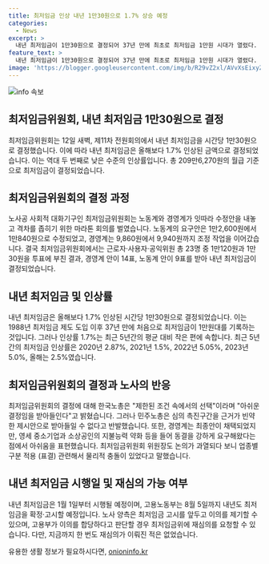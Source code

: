 ```yaml
---
title: 최저임금 인상 내년 1만30원으로 1.7% 상승 예정
categories:
  - News
excerpt: >
  내년 최저임금이 1만30원으로 결정되어 37년 만에 최초로 최저임금 1만원 시대가 열렸다. 노사 대화기구인 최저임금위원회의 심의를 통해 결정되었으며, 역대 두 번째로 작은 1.7%의 인상률에도 노동계와 경영계 간의 이견을 거쳐 결정되었다. 노동계는 1만120원을 주장했고, 경영계는 1만30원을 제안하여 최종안이 1만30원으로 확정되었다. 이로써 1만원대 최저임금이 37년 만에 결정되었으며, 최근 5년간의 인상률은 1.7%로 역대 두 번째로 작다.
feature_text: >
  내년 최저임금이 1만30원으로 결정되어 37년 만에 최초로 최저임금 1만원 시대가 열렸다. 노사 대화기구인 최저임금위원회의 심의를 통해 결정되었으며, 역대 두 번째로 작은 1.7%의 인상률에도 노동계와 경영계 간의 이견을 거쳐 결정되었다. 노동계는 1만120원을 주장했고, 경영계는 1만30원을 제안하여 최종안이 1만30원으로 확정되었다. 이로써 1만원대 최저임금이 37년 만에 결정되었으며, 최근 5년간의 인상률은 1.7%로 역대 두 번째로 작다.
image: 'https://blogger.googleusercontent.com/img/b/R29vZ2xl/AVvXsEixyZcFfHzMRdzZMjFBmAUKJYCLCGyLL1o632UiGVXcaFdKo_bkvkuCioo0uUKlGfBVcT3P84aROyZIXSBEx3Aw5nCQ3pTgDom1WDC4m8eifvWiAmWEEVb4x6G_l8C0QH225ldMjyaFvpxGEBGNO37VmDTDMHGhJPq73UglMfDca1-0aw/s1600/blogspot.png'
---
```


<p><img src="https://blogger.googleusercontent.com/img/b/R29vZ2xl/AVvXsEixyZcFfHzMRdzZMjFBmAUKJYCLCGyLL1o632UiGVXcaFdKo_bkvkuCioo0uUKlGfBVcT3P84aROyZIXSBEx3Aw5nCQ3pTgDom1WDC4m8eifvWiAmWEEVb4x6G_l8C0QH225ldMjyaFvpxGEBGNO37VmDTDMHGhJPq73UglMfDca1-0aw/s1600/blogspot.png" alt="info 속보" /></p>

<h2 data-ke-size="size26">최저임금위원회, 내년 최저임금 1만30원으로 결정</h2>

<p data-ke-size="size16">최저임금위원회는 12일 새벽, 제11차 전원회의에서 내년 최저임금을 시간당 1만30원으로 결정했습니다. 이에 따라 내년 최저임금은 올해보다 1.7% 인상된 금액으로 결정되었습니다. 이는 역대 두 번째로 낮은 수준의 인상률입니다. 총 209만6,270원의 월급 기준으로 최저임금이 결정되었습니다.</p>

<h2 data-ke-size="size26">최저임금위원회의 결정 과정</h2>

<p data-ke-size="size16">노사공 사회적 대화기구인 최저임금위원회는 노동계와 경영계가 잇따라 수정안을 내놓고 격차를 좁히기 위한 마라톤 회의를 벌였습니다. 노동계의 요구안은 1만2,600원에서 1만840원으로 수정되었고, 경영계는 9,860원에서 9,940원까지 조정 작업을 이어갔습니다. 결국 최저임금위원회에서는 근로자·사용자·공익위원 총 23명 중 1만120원과 1만30원을 투표에 부친 결과, 경영계 안이 14표, 노동계 안이 9표를 받아 내년 최저임금이 결정되었습니다.</p>

<h2 data-ke-size="size26">내년 최저임금 및 인상률</h2>

<p data-ke-size="size16">내년 최저임금은 올해보다 1.7% 인상된 시간당 1만30원으로 결정되었습니다. 이는 1988년 최저임금 제도 도입 이후 37년 만에 처음으로 최저임금이 1만원대를 기록하는 것입니다. 그러나 인상률 1.7%는 최근 5년간의 평균 대비 작은 편에 속합니다. 최근 5년간의 최저임금 인상률은 2020년 2.87%, 2021년 1.5%, 2022년 5.05%, 2023년 5.0%, 올해는 2.5%였습니다.</p>

<h2 data-ke-size="size26">최저임금위원회의 결정과 노사의 반응</h2>

<p data-ke-size="size16">최저임금위원회의 결정에 대해 한국노총은 "제한된 조건 속에서의 선택"이라며 "아쉬운 결정임을 받아들인다"고 밝혔습니다. 그러나 민주노총은 심의 촉진구간을 근거가 빈약한 제시안으로 받아들일 수 없다고 반발했습니다. 또한, 경영계는 최종안이 채택되었지만, 영세 중소기업과 소상공인의 지불능력 약화 등을 들어 동결을 강하게 요구해왔다는 점에서 아쉬움을 표현했습니다. 최저임금위원회 위원장도 논의가 과열되다 보니 업종별 구분 적용 (표결) 관련해서 물리적 충돌이 있었다고 말했습니다.</p>

<h2 data-ke-size="size26">내년 최저임금 시행일 및 재심의 가능 여부</h2>

<p data-ke-size="size16">내년 최저임금은 1월 1일부터 시행될 예정이며, 고용노동부는 8월 5일까지 내년도 최저임금을 확정·고시할 예정입니다. 노사 양측은 최저임금 고시를 앞두고 이의를 제기할 수 있으며, 고용부가 이의를 합당하다고 판단할 경우 최저임금위에 재심의를 요청할 수 있습니다. 다만, 지금까지 한 번도 재심의가 이뤄진 적은 없었습니다.</p>
유용한 생활 정보가 필요하시다면, <a href="https://onioninfo.kr" rel="dofollow">onioninfo.kr</a>


